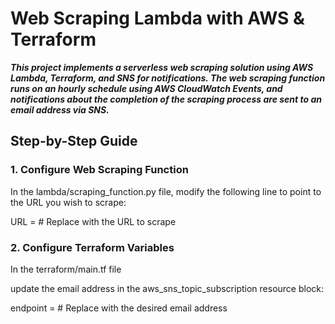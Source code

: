 # Web Scraping Lambda with AWS & Terraform


***This project implements a serverless web scraping solution using AWS Lambda, Terraform, and SNS for notifications. The web scraping function runs on an hourly schedule using AWS CloudWatch Events, and notifications about the completion of the scraping process are sent to an email address via SNS.***

## Step-by-Step Guide

### 1. Configure Web Scraping Function
In the lambda/scraping_function.py file, modify the following line to point to the URL you wish to scrape:

URL =   # Replace with the URL to scrape


### 2. Configure Terraform Variables
In the terraform/main.tf file


update the email address in the aws_sns_topic_subscription resource block:

  endpoint  = <email>  # Replace with the desired email address
